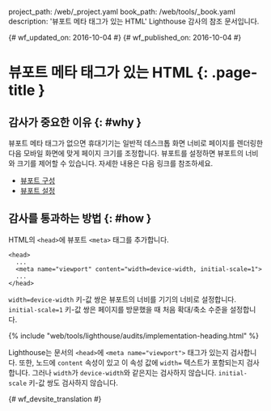 project_path: /web/_project.yaml
book_path: /web/tools/_book.yaml
description: '뷰포트 메타 태그가 있는 HTML' Lighthouse 감사의 참조 문서입니다.

{# wf_updated_on: 2016-10-04 #}
{# wf_published_on: 2016-10-04 #}

# 뷰포트 메타 태그가 있는 HTML {: .page-title }

## 감사가 중요한 이유 {: #why }

뷰포트 메타 태그가 없으면 휴대기기는 일반적 데스크톱 화면 너비로
페이지를 렌더링한 다음 모바일 화면에 맞게 페이지 크기를 조정합니다. 뷰포트를
설정하면 뷰포트의 너비와 크기를 제어할 수 있습니다.
자세한 내용은 다음 링크를 참조하세요.

* [뷰포트 구성](/speed/docs/insights/ConfigureViewport)
* [뷰포트 설정](/web/fundamentals/design-and-ui/responsive/#set-the-viewport)

## 감사를 통과하는 방법 {: #how }

HTML의 `<head>`에 뷰포트 `<meta>` 태그를 추가합니다.

    <head>
      ...
      <meta name="viewport" content="width=device-width, initial-scale=1">
      ...
    </head>

`width=device-width` 키-값 쌍은 뷰포트의 너비를 기기의 너비로 설정합니다.
 `initial-scale=1` 키-값 쌍은 페이지를 방문했을 때
처음 확대/축소 수준을 설정합니다.

{% include "web/tools/lighthouse/audits/implementation-heading.html" %}

Lighthouse는 문서의 `<head>`에
`<meta name="viewport">` 태그가 있는지 검사합니다. 또한, 노드에 `content` 속성이 있고
이 속성 값에 `width=` 텍스트가 포함되는지 검사합니다. 그러나
`width`가 `device-width`와 같은지는 검사하지 않습니다. 
`initial-scale` 키-값 쌍도 검사하지 않습니다.


{# wf_devsite_translation #}
